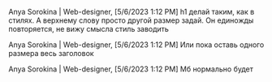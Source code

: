 Anya Sorokina | Web-designer, [5/6/2023 1:12 PM]
h1 делай таким, как в стилях. А верхнему слову просто другой размер задай. Он единожды повторяется, не вижу смысла стиль заводить

Anya Sorokina | Web-designer, [5/6/2023 1:12 PM]
Или пока оставь одного размера весь заголовок

Anya Sorokina | Web-designer, [5/6/2023 1:12 PM]
Мб нормально будет